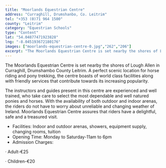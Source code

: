 ```yaml
---
title: "Moorlands Equestrian Centre"
address: "Curraghill, Drumshanbo, Co. Leitrim"
tel: "+353 (0)71 964 1500"
county: "Leitrim"
category: "Equestrian Schools"
type: "Content"
lat: "54.04877471923828"
lng: "-8.045193672180176"
images: ["moorlands-equestrian-centre-0.jpg","262","206"]
excerpt: "The Moorlands Equestrian Centre is set nearby the shores of Lough Allen in Curraghill, Drumshambo County Leitrim. A perfect scenic location for horse..."
---
```

<p>The Moorlands Equestrian Centre is set nearby the shores of Lough Allen in Curraghill, Drumshambo County Leitrim. A perfect scenic location for horse riding and pony trekking, the centre boasts of world class facilities along with friendly services that contribute towards its increasing popularity. </p>  
    <p>The instructors and guides present in this centre are experienced and well trained, who take care to select the most dependable and well natured ponies and horses. With the availability of both outdoor and indoor arenas, the riders do not have to worry about unreliable and changing weather of Ireland. Moorlands Equestrian Centre assures that riders have a delightful, safe and a treasured visit.</p>  
    <ul> 
        <li>Facilities: Indoor and outdoor arenas, showers, equipment supply, changing rooms, tuition</li> 
        <li>Opening Time: Monday to Saturday-11am to 6pm</li> 
        <li>Admission Charges:</li> </ul> 
    <p>&middot;         Adult-&euro;25</p> 
    <p>&middot;         Children-&euro;20</p>